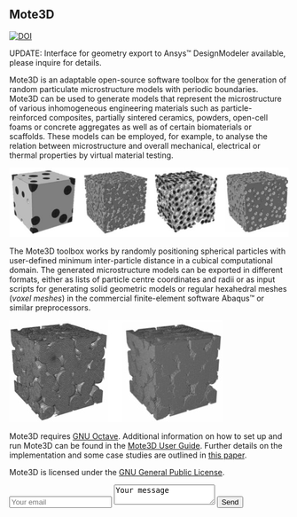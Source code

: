 ## Mote3D

[![DOI](https://zenodo.org/badge/doi/10.1088/1361-651X/aa629a.svg)](http://doi.org/10.1088/1361-651X/aa629a)

UPDATE: Interface for geometry export to Ansys&#8482; DesignModeler available, please inquire for details.

Mote3D is an adaptable open-source software toolbox for the generation of random particulate 
microstructure models with periodic boundaries. Mote3D can be used to generate models 
that represent the microstructure of various inhomogeneous engineering materials such 
as particle-reinforced composites, partially sintered ceramics, powders, open-cell foams or 
concrete aggregates as well as of certain biomaterials or scaffolds. These models can be 
employed, for example, to analyse the relation between microstructure and overall mechanical, 
electrical or thermal properties by virtual material testing.

![Exemplary microstructure models](docs/examples/microstructures.jpg "Exemplary microstructure models")

The Mote3D toolbox works by randomly positioning spherical particles with user-defined 
minimum inter-particle distance in a cubical computational domain. The generated 
microstructure models can be exported in different formats, either as lists of particle 
centre coordinates and radii or as input scripts for generating solid geometric models 
or regular hexahedral meshes (*voxel meshes*) in the commercial finite-element software
Abaqus&#8482; or similar preprocessors.

![Mesh options](docs/examples/meshes.jpg "Mesh options")

Mote3D requires [GNU Octave](http://www.gnu.org/software/octave/download.html). Additional
information on how to set up and run Mote3D can be found in the [Mote3D User Guide](docs/Mote3D%20User%20Guide.pdf). 
Further details on the implementation and some case studies are outlined in [this paper](https://doi.org/10.1088/1361-651X/aa629a).

Mote3D is licensed under the [GNU General Public License](LICENSE.txt).


<form action="http://formspree.io/YOUREMAILHERE" method="POST">
  <input name="email" type="email" placeholder="Your email">
  <textarea name="message" placeholder="Your message">Your message</textarea>
  <button type="submit">Send</button>
</form>
